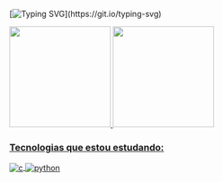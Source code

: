[![Typing SVG](https://readme-typing-svg.herokuapp.com/?color=bb9af7&size=30&width=1000&lines=Olá!+Eu+sou+a+Letícia+Geovana.)](https://git.io/typing-svg)

<div>
  <a href="https://github.com/l3tici4g">
  <img height="180em" src="https://github-readme-status.vercel.app/api?username=l3tici4g&show_icons=true&include_all_commits=true&count_private=true&hide_border=true&title_color=7609b0&icon_color=bb9af7&text_color=bb9af7&bg_color=0d0b12"/>
  <img height="180em" src="https://github-readme-status.vercel.app/api/top-langs/?username=l3tici4g&layout=compact&langs_count=16&hide_border=true&title_color=7609b0&icon_color=bb9af7&text_color=bb9af7&bg_color=0d0b12"/>
</div>

### Tecnologias que estou estudando:

<div style="display: inline_block">
  <img align="center" alt="c" src="https://img.shields.io/badge/C-00599C?style=for-the-badge&logo=c&logoColor=white"/>
  <img align="center" alt="python" src="https://img.shields.io/badge/Python-14354C?style=for-the-badge&logo=python&logoColor=white"/>
</div>
